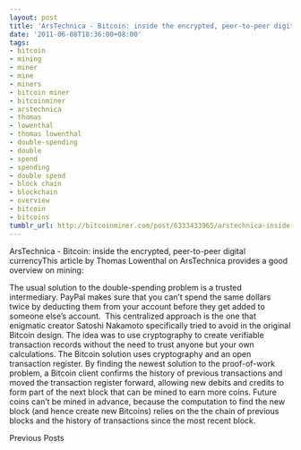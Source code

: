 ```yaml
---
layout: post
title: 'ArsTechnica - Bitcoin: inside the encrypted, peer-to-peer digital currency'
date: '2011-06-08T18:36:00+08:00'
tags:
- bitcoin
- mining
- miner
- mine
- miners
- bitcoin miner
- bitcoinminer
- arstechnica
- thomas
- lowenthal
- thomas lowenthal
- double-spending
- double
- spend
- spending
- double spend
- block chain
- blockchain
- overview
- bitcoin
- bitcoins
tumblr_url: http://bitcoinminer.com/post/6333433965/arstechnica-inside-bitcoin
---
```

ArsTechnica - Bitcoin: inside the encrypted, peer-to-peer digital currencyThis article by Thomas Lowenthal on ArsTechnica provides a good overview on mining:

The usual solution to the double-spending problem is a trusted intermediary. PayPal makes sure that you can’t spend the same dollars twice by deducting them from your account before they get added to someone else’s account. 
This centralized approach is the one that enigmatic creator Satoshi Nakamoto specifically tried to avoid in the original Bitcoin design. The idea was to use cryptography to create verifiable transaction records without the need to trust anyone but your own calculations.
The Bitcoin solution uses cryptography and an open transaction register.
By finding the newest solution to the proof-of-work problem, a Bitcoin client confirms the history of previous transactions and moved the transaction register forward, allowing new debits and credits to form part of the next block that can be mined to earn more coins. Future coins can’t be mined in advance, because the computation to find the new block (and hence create new Bitcoins) relies on the the chain of previous blocks and the history of transactions since the most recent block.

Previous Posts
